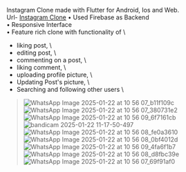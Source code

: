 Instagram Clone made with Flutter for Android, Ios and Web. \
Url- [Instagram Clone](https://sanjayadhikari-007.github.io/instagram-clone/)
• Used Firebase as Backend \
• Responsive Interface \
• Feature rich clone with functionality of \
- liking post, \
- editing post, \
- commenting on a post, \
- liking comment, \
- uploading profile picture, \
- Updating Post's picture, \
- Searching and following other users \
>![WhatsApp Image 2025-01-22 at 10 56 07_b11f109c](https://raw.githubusercontent.com/SanjayAdhikari-007/instagram-clone/refs/heads/main/cover/imgs/1.jpg)
>![WhatsApp Image 2025-01-22 at 10 56 07_380731e2](https://raw.githubusercontent.com/SanjayAdhikari-007/instagram-clone/refs/heads/main/cover/imgs/2.jpg)
>![WhatsApp Image 2025-01-22 at 10 56 09_6f7161cb](https://raw.githubusercontent.com/SanjayAdhikari-007/instagram-clone/refs/heads/main/cover/imgs/3.jpg)
>![bandicam 2025-01-22 11-17-50-497](https://raw.githubusercontent.com/SanjayAdhikari-007/instagram-clone/refs/heads/main/cover/imgs/4.jpg)
>![WhatsApp Image 2025-01-22 at 10 56 08_fe0a3610](https://raw.githubusercontent.com/SanjayAdhikari-007/instagram-clone/refs/heads/main/cover/imgs/5.jpg)
>![WhatsApp Image 2025-01-22 at 10 56 08_0bf4012d](https://raw.githubusercontent.com/SanjayAdhikari-007/instagram-clone/refs/heads/main/cover/imgs/6.jpg)
>![WhatsApp Image 2025-01-22 at 10 56 09_4fa6f1b7](https://raw.githubusercontent.com/SanjayAdhikari-007/instagram-clone/refs/heads/main/cover/imgs/7.jpg)
>![WhatsApp Image 2025-01-22 at 10 56 08_d8fbc39e](https://raw.githubusercontent.com/SanjayAdhikari-007/instagram-clone/refs/heads/main/cover/imgs/8.jpg)
>![WhatsApp Image 2025-01-22 at 10 56 07_69f91af0](https://raw.githubusercontent.com/SanjayAdhikari-007/instagram-clone/refs/heads/main/cover/imgs/9.jpg)



